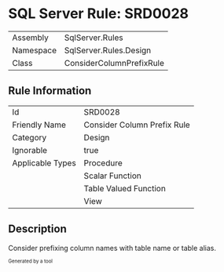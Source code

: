 ﻿# SQL Server Rule: SRD0028
  
|    |    |
|----|----|
| Assembly | SqlServer.Rules |
| Namespace | SqlServer.Rules.Design |
| Class | ConsiderColumnPrefixRule |
  
## Rule Information
  
|    |    |
|----|----|
| Id | SRD0028 |
| Friendly Name | Consider Column Prefix Rule |
| Category | Design |
| Ignorable | true |
| Applicable Types | Procedure  |
|   | Scalar Function |
|   | Table Valued Function |
|   | View |
  
## Description
  
Consider prefixing column names with table name or table alias.
  
<sub><sup>Generated by a tool</sup></sub>
